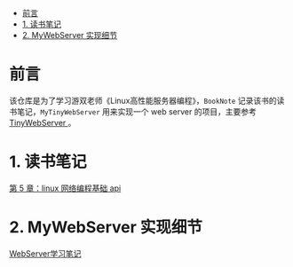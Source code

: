 


- [前言](#前言)
- [1. 读书笔记](#1-读书笔记)
- [2. MyWebServer 实现细节](#2-mywebserver-实现细节)

# 前言
该仓库是为了学习游双老师《Linux高性能服务器编程》，`BookNote` 记录该书的读书笔记，`MyTinyWebServer` 用来实现一个 web server 的项目，主要参考 [TinyWebServer
](https://github.com/qinguoyi/TinyWebServer)。

# 1. 读书笔记

[第 5 章：linux 网络编程基础 api](BookNote/chapter05/第%205%20章：Linux%20网络编程基础%20API.md)

# 2. MyWebServer 实现细节
[WebServer学习笔记](MyTinyWebServer/WebServer学习笔记.md)